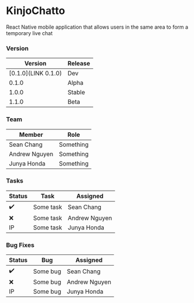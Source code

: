 # KinjoChatto

React Native mobile application that allows users in the same area to form a temporary live chat

### Version

| Version | Release |
| ------------- | ------------- |
| [0.1.0](LINK 0.1.0) | Dev |
| 0.1.0 | Alpha |
| 1.0.0 | Stable |
| 1.1.0 | Beta |

[LINK 0.1.0]: https://github.com/seanarwa/KinjoChatto/commit/0e03ea4d5258e5edba655a659e5167cc8442ff38

### Team

| Member | Role |
| ------------- | ------------- |
| Sean Chang  | Something  |
| Andrew Nguyen  | Something  |
| Junya Honda  | Something  |



### Tasks

| Status | Task | Assigned |
| ------------- | ------------- | ------------- |
| ✔️ | Some task | Sean Chang |
| ❌ | Some task | Andrew Nguyen |
| IP | Some task | Junya Honda |



### Bug Fixes

| Status | Bug | Assigned |
| ------------- | ------------- | ------------- |
| ✔️ | Some bug | Sean Chang |
| ❌ | Some bug | Andrew Nguyen |
| IP | Some bug | Junya Honda |
